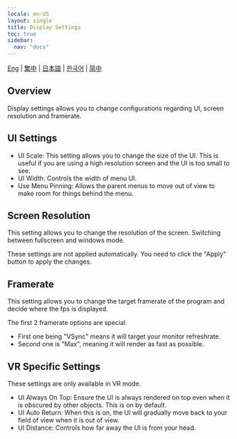 ```yaml
---
locale: en-US
layout: single
title: Display Settings
toc: true
sidebar:
  nav: "docs"
---
```

[Eng](/dancexr/features/display_settings) | [繁中](/tw/dancexr/features/display_settings) | [日本語](/jp/dancexr/features/display_settings) | [한국어](/kr/dancexr/features/display_settings) | [简中](/zh/dancexr/features/display_settings)


## Overview
Display settings allows you to change configurations regarding UI, screen resolution and framerate. 

## UI Settings
* UI Scale: This setting allows you to change the size of the UI. This is useful if you are using a high resolution screen and the UI is too small to see.
* UI Width: Controls the width of menu UI.
* Use Menu Pinning: Allows the parent menus to move out of view to make room for things behind the menu.

## Screen Resolution
This setting allows you to change the resolution of the screen. Switching between fullscreen and windows mode.

These settings are not applied automatically. You need to click the "Apply" button to apply the changes.

## Framerate
This setting allows you to change the target framerate of the program and decide where the fps is displayed.

The first 2 framerate options are special. 
* First one being "VSync" means it will target your monitor refreshrate. 
* Second one is "Max", meaning it will render as fast as possible.

## VR Specific Settings
These settings are only available in VR mode.
* UI Always On Top: Ensure the UI is always rendered on top even when it is obscured by other objects. This is on by default.
* UI Auto Return: When this is on, the UI will gradually move back to your field of view when it is out of view. 
* UI Distance: Controls how far away the UI is from your head.